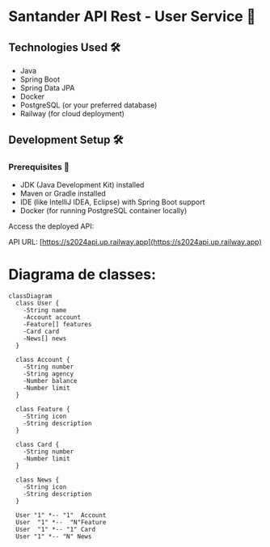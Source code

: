 # Santander API Rest - User Service 🚀

## Technologies Used 🛠️
- Java
- Spring Boot
- Spring Data JPA
- Docker
- PostgreSQL (or your preferred database)
- Railway (for cloud deployment)

## Development Setup 🛠️
### Prerequisites 📝
- JDK (Java Development Kit) installed
- Maven or Gradle installed
- IDE (like IntelliJ IDEA, Eclipse) with Spring Boot support
- Docker (for running PostgreSQL container locally)
  
Access the deployed API:

API URL: [https://s2024api.up.railway.app](https://s2024api.up.railway.app)

# Diagrama de classes: 
```mermaid
classDiagram
  class User {
    -String name
    -Account account
    -Feature[] features
    -Card card
    -News[] news
  }

  class Account {
    -String number
    -String agency
    -Number balance
    -Number limit
  }

  class Feature {
    -String icon
    -String description
  }

  class Card {
    -String number
    -Number limit
  }

  class News {
    -String icon
    -String description
  }

  User "1" *-- "1"  Account
  User  "1" *--  "N"Feature
  User  "1" *-- "1" Card
  User "1" *-- "N" News

    
```
